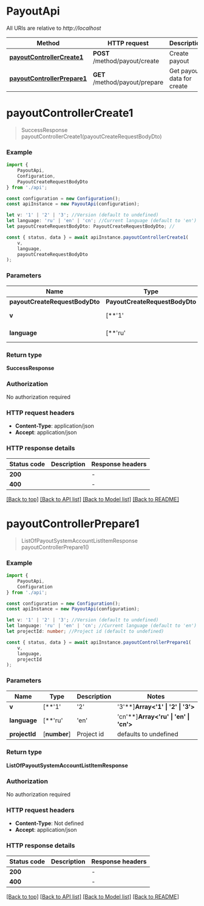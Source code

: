 # PayoutApi

All URIs are relative to *http://localhost*

|Method | HTTP request | Description|
|------------- | ------------- | -------------|
|[**payoutControllerCreate1**](#payoutcontrollercreate1) | **POST** /method/payout/create | Create payout|
|[**payoutControllerPrepare1**](#payoutcontrollerprepare1) | **GET** /method/payout/prepare | Get payout data for create|

# **payoutControllerCreate1**
> SuccessResponse payoutControllerCreate1(payoutCreateRequestBodyDto)


### Example

```typescript
import {
    PayoutApi,
    Configuration,
    PayoutCreateRequestBodyDto
} from './api';

const configuration = new Configuration();
const apiInstance = new PayoutApi(configuration);

let v: '1' | '2' | '3'; //Version (default to undefined)
let language: 'ru' | 'en' | 'cn'; //Current language (default to 'en')
let payoutCreateRequestBodyDto: PayoutCreateRequestBodyDto; //

const { status, data } = await apiInstance.payoutControllerCreate1(
    v,
    language,
    payoutCreateRequestBodyDto
);
```

### Parameters

|Name | Type | Description  | Notes|
|------------- | ------------- | ------------- | -------------|
| **payoutCreateRequestBodyDto** | **PayoutCreateRequestBodyDto**|  | |
| **v** | [**&#39;1&#39; | &#39;2&#39; | &#39;3&#39;**]**Array<&#39;1&#39; &#124; &#39;2&#39; &#124; &#39;3&#39;>** | Version | defaults to undefined|
| **language** | [**&#39;ru&#39; | &#39;en&#39; | &#39;cn&#39;**]**Array<&#39;ru&#39; &#124; &#39;en&#39; &#124; &#39;cn&#39;>** | Current language | defaults to 'en'|


### Return type

**SuccessResponse**

### Authorization

No authorization required

### HTTP request headers

 - **Content-Type**: application/json
 - **Accept**: application/json


### HTTP response details
| Status code | Description | Response headers |
|-------------|-------------|------------------|
|**200** |  |  -  |
|**400** |  |  -  |

[[Back to top]](#) [[Back to API list]](../README.md#documentation-for-api-endpoints) [[Back to Model list]](../README.md#documentation-for-models) [[Back to README]](../README.md)

# **payoutControllerPrepare1**
> ListOfPayoutSystemAccountListItemResponse payoutControllerPrepare1()


### Example

```typescript
import {
    PayoutApi,
    Configuration
} from './api';

const configuration = new Configuration();
const apiInstance = new PayoutApi(configuration);

let v: '1' | '2' | '3'; //Version (default to undefined)
let language: 'ru' | 'en' | 'cn'; //Current language (default to 'en')
let projectId: number; //Project id (default to undefined)

const { status, data } = await apiInstance.payoutControllerPrepare1(
    v,
    language,
    projectId
);
```

### Parameters

|Name | Type | Description  | Notes|
|------------- | ------------- | ------------- | -------------|
| **v** | [**&#39;1&#39; | &#39;2&#39; | &#39;3&#39;**]**Array<&#39;1&#39; &#124; &#39;2&#39; &#124; &#39;3&#39;>** | Version | defaults to undefined|
| **language** | [**&#39;ru&#39; | &#39;en&#39; | &#39;cn&#39;**]**Array<&#39;ru&#39; &#124; &#39;en&#39; &#124; &#39;cn&#39;>** | Current language | defaults to 'en'|
| **projectId** | [**number**] | Project id | defaults to undefined|


### Return type

**ListOfPayoutSystemAccountListItemResponse**

### Authorization

No authorization required

### HTTP request headers

 - **Content-Type**: Not defined
 - **Accept**: application/json


### HTTP response details
| Status code | Description | Response headers |
|-------------|-------------|------------------|
|**200** |  |  -  |
|**400** |  |  -  |

[[Back to top]](#) [[Back to API list]](../README.md#documentation-for-api-endpoints) [[Back to Model list]](../README.md#documentation-for-models) [[Back to README]](../README.md)

